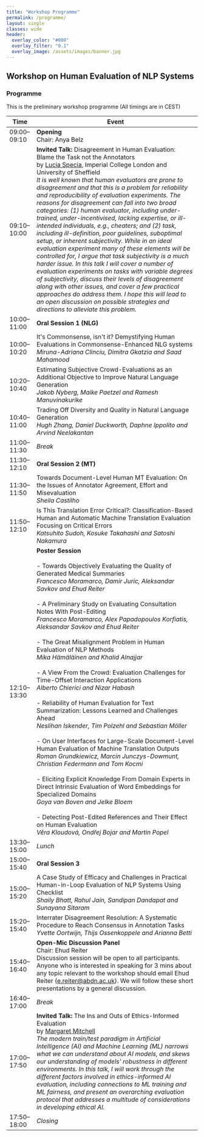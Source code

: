```yaml
---
title: "Workshop Programme"
permalink: /programme/
layout: single
classes: wide
header:
  overlay_color: "#000"
  overlay_filter: "0.1"
  overlay_image: /assets/images/banner.jpg
---
```


## Workshop on Human Evaluation of NLP Systems

### Programme
This is the preliminary workshop programme (All timings are in CEST)

| Time          | Event                                |
| ------------- | ------------------------------------ |
| 09:00–09:10 | **Opening** <br> Chair: Anya Belz <br>  |
| 09:10–10:00 | **Invited Talk:** Disagreement in Human Evaluation: Blame the Task not the Annotators<br>by [Lucia Specia](https://www.imperial.ac.uk/people/l.specia), Imperial College London and University of Sheffield<br><em> It is well known that human evaluators are prone to disagreement and that this is a problem for reliability and reproducibility of evaluation experiments. The reasons for disagreement can fall into two broad categories: (1) human evaluator, including under-trained, under-incentivised, lacking expertise, or ill-intended individuals, e.g., cheaters; and (2) task, including ill-definition, poor guidelines, suboptimal setup, or inherent subjectivity. While in an ideal evaluation experiment many of these elements will be controlled for, I argue that task subjectivity is a much harder issue. In this talk I will cover a number of evaluation experiments on tasks with variable degrees of subjectivity, discuss their levels of disagreement along with other issues, and cover a few practical approaches do address them. I hope this will lead to an open discussion on possible strategies and directions to alleviate this problem.</em>  |
| 10:00–11:00 | **Oral Session 1 (NLG)**             |
| 10:00–10:20 | It's Commonsense, isn't it? Demystifying Human Evaluations in Commonsense-Enhanced NLG systems <br> *Miruna-Adriana Clinciu, Dimitra Gkatzia and Saad Mahamood* |
| 10:20–10:40 | Estimating Subjective Crowd-Evaluations as an Additional Objective to Improve Natural Language Generation <br> *Jakob Nyberg, Maike Paetzel and Ramesh Manuvinakurike* |
| 10:40–11:00 | Trading Off Diversity and Quality in Natural Language Generation <br> *Hugh Zhang, Daniel Duckworth, Daphne Ippolito and Arvind Neelakantan* |
| 11:00–11:30 | *Break*                              |
| 11:30–12:10 | **Oral Session 2 (MT)**              |
| 11:30–11:50 | Towards Document-Level Human MT Evaluation: On the Issues of Annotator Agreement, Effort and Misevaluation <br> *Sheila Castilho* |
| 11:50–12:10 | Is This Translation Error Critical?: Classification-Based Human and Automatic Machine Translation Evaluation Focusing on Critical Errors <br> *Katsuhito Sudoh, Kosuke Takahashi and Satoshi Nakamura* |
| 12:10–13:30 | **Poster Session** <br><br>- Towards Objectively Evaluating the Quality of Generated Medical Summaries <br> *Francesco Moramarco, Damir Juric, Aleksandar Savkov and Ehud Reiter* <br><br>- A Preliminary Study on Evaluating Consultation Notes With Post-Editing <br> *Francesco Moramarco, Alex Papadopoulos Korfiatis, Aleksandar Savkov and Ehud Reiter* <br><br>- The Great Misalignment Problem in Human Evaluation of NLP Methods <br> *Mika Hämäläinen and Khalid Alnajjar* <br><br>- A View From the Crowd: Evaluation Challenges for Time-Offset Interaction Applications <br> *Alberto Chierici and Nizar Habash*<br><br>- Reliability of Human Evaluation for Text Summarization: Lessons Learned and Challenges Ahead <br> *Neslihan Iskender, Tim Polzehl and Sebastian Möller*<br><br>- On User Interfaces for Large-Scale Document-Level Human Evaluation of Machine Translation Outputs <br> *Roman Grundkiewicz, Marcin Junczys-Dowmunt, Christian Federmann and Tom Kocmi*<br><br>- Eliciting Explicit Knowledge From Domain Experts in Direct Intrinsic Evaluation of Word Embeddings for Specialized Domains <br> *Goya van Boven and Jelke Bloem*<br><br>- Detecting Post-Edited References and Their Effect on Human Evaluation <br> *Věra Kloudová, Ondřej Bojar and Martin Popel* |
| 13:30–15:00 | *Lunch*                              |
| 15:00–15:40 | **Oral Session 3**                   |
| 15:00–15:20 | A Case Study of Efficacy and Challenges in Practical Human-in-Loop Evaluation of NLP Systems Using Checklist <br> *Shaily Bhatt, Rahul Jain, Sandipan Dandapat and Sunayana Sitaram* |
| 15:20–15:40 | Interrater Disagreement Resolution: A Systematic Procedure to Reach Consensus in Annotation Tasks <br> *Yvette Oortwijn, Thijs Ossenkoppele and Arianna Betti* |
| 15:40–16:40 | **Open-Mic Discussion Panel** <br> Chair: Ehud Reiter <br> Discussion session will be open to all participants. Anyone who is interested in speaking for 3 mins about any topic relevant to the workshop should email Ehud Reiter (<e.reiter@abdn.ac.uk>).  We will follow these short presentations by a general discussion.  |
| 16:40–17:00 | *Break*                              |
| 17:00–17:50 | **Invited Talk:** The Ins and Outs of Ethics-Informed Evaluation <br>by [Margaret Mitchell](http://www.m-mitchell.com/)<br><em> The modern train/test paradigm in Artificial Intelligence (AI) and Machine Learning (ML) narrows what we can understand about AI models, and skews our understanding of models' robustness in different environments.  In this talk, I will work through the different factors involved in ethics-informed AI evaluation, including connections to ML training and ML fairness, and present an overarching evaluation protocol that addresses a multitude of considerations in developing ethical AI.</em>  |
| 17:50–18:00 | *Closing*                            |

